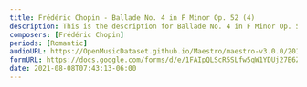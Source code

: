 ```yaml
---
title: Frédéric Chopin - Ballade No. 4 in F Minor Op. 52 (4)
description: This is the description for Ballade No. 4 in F Minor Op. 52 by Frédéric Chopin
composers: [Frédéric Chopin]
periods: [Romantic]
audioURL: https://OpenMusicDataset.github.io/Maestro/maestro-v3.0.0/2013/ORIG-MIDI_02_7_7_13_Group__MID--AUDIO_17_R1_2013_wav--4.midi
formURL: https://docs.google.com/forms/d/e/1FAIpQLScR5SLfw5qW1YDUj27E6Z1TToCvE-oUEJbdKDXKiPsFcJEsEA/viewform
date: 2021-08-08T07:43:13-06:00
---
```

